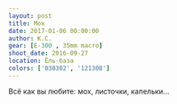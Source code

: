 ```yaml
---
layout: post
title: Мох
date: 2017-01-06 00:00:00
author: К.С.
gear: [E-300 , 35mm macro]
shoot_date: 2016-09-27
location: Ёль-база
colors: ['030302', '121308']
---
```


Всё как вы любите: мох, листочки, капельки...
